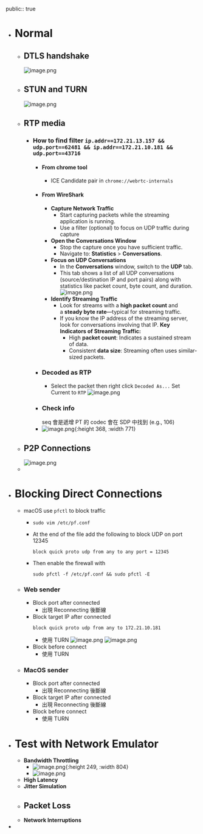 public:: true

- # Normal
	- ## DTLS handshake
	  ![image.png](../assets/image_1732778116493_0.png)
	- ## STUN and TURN
	  ![image.png](../assets/image_1732778427697_0.png)
	- ## RTP media
		- ### How to find filter `ip.addr==172.21.13.157 && udp.port==62481 && ip.addr==172.21.10.181 && udp.port==43716`
			- #### **From chrome tool**
				- ICE Candidate pair in `chrome://webrtc-internals`
			- #### **From WireShark**
				- **Capture Network Traffic**
					- Start capturing packets while the streaming application is running.
					- Use a filter (optional) to focus on UDP traffic during capture
				- **Open the Conversations Window**
					- Stop the capture once you have sufficient traffic.
					- Navigate to: **Statistics** > **Conversations**.
				- **Focus on UDP Conversations**
					- In the **Conversations** window, switch to the **UDP** tab.
					- This tab shows a list of all UDP conversations (source/destination IP and port pairs) along with statistics like packet count, byte count, and duration.
					  ![image.png](../assets/image_1732789740137_0.png)
				- **Identify Streaming Traffic**
					- Look for streams with a **high packet count** and a **steady byte rate**—typical for streaming traffic.
					- If you know the IP address of the streaming server, look for conversations involving that IP.
					  **Key Indicators of Streaming Traffic:**
						- High **packet count**: Indicates a sustained stream of data.
						- Consistent **data size**: Streaming often uses similar-sized packets.
			- ### Decoded as RTP
				- Select the packet then right click `Decoded As...`
				  Set Current to `RTP`
				  ![image.png](../assets/image_1732789923823_0.png)
			- ### Check info
			  seq 會是遞增
			  PT 的 codec 會在 SDP 中找到 (e.g., 106)
			- ![image.png](../assets/image_1732789968816_0.png){:height 368, :width 771}
	- ## P2P Connections
	  ![image.png](../assets/image_1732779164495_0.png)
	-
- # Blocking Direct Connections
	- macOS use `pfctl` to block traffic
		- ```
		  sudo vim /etc/pf.conf
		  ```
		- At the end of the file add the following to block UDP on port 12345
		  ```
		  block quick proto udp from any to any port = 12345
		  ```
		- Then enable the firewall with
		  ```
		  sudo pfctl -f /etc/pf.conf && sudo pfctl -E
		  ```
	- ### Web sender
		- Block port after connected
			- 出現 Reconnecting 後斷線
		- Block target IP after connected
		  ```
		  block quick proto udp from any to 172.21.10.181
		  ```
			- 使用 TURN
			  ![image.png](../assets/image_1732852666345_0.png)
			  ![image.png](../assets/image_1732852687700_0.png)
		- Block before connect
			- 使用 TURN
	- ### MacOS sender
		- Block port after connected
			- 出現 Reconnecting 後斷線
		- Block target IP after connected
			- 出現 Reconnecting 後斷線
		- Block before connect
			- 使用 TURN
- # Test with Network Emulator
	- **Bandwidth Throttling**
		- ![image.png](../assets/image_1732871972812_0.png){:height 249, :width 804}
		- ![image.png](../assets/image_1732872870867_0.png)
	- **High Latency**
	- **Jitter Simulation**
	- **Packet Loss**
		-
	- **Network Interruptions**
-